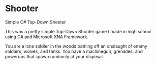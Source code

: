# Shooter
Simple C# Top-Down Shooter

This was a pretty simple Top-Down Shooter game I made in high school using C# and Microsoft XNA Framework.

You are a lone soldier in the woods battling off an onslaught of enemy soldiers, wolves, and tanks. You have a machinegun, grenades, and powerups that spawn randomly at your disposal.
